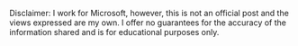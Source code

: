 Disclaimer: I work for Microsoft, however, this is not an official post and the views expressed are my own. 
I offer no guarantees for the accuracy of the information shared and is for educational purposes only.